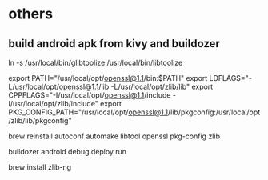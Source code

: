# others

## build android apk from kivy and buildozer

ln -s /usr/local/bin/glibtoolize /usr/local/bin/libtoolize

export PATH="/usr/local/opt/openssl@1.1/bin:$PATH"
export LDFLAGS="-L/usr/local/opt/openssl@1.1/lib -L/usr/local/opt/zlib/lib"
export CPPFLAGS="-I/usr/local/opt/openssl@1.1/include -I/usr/local/opt/zlib/include"
export PKG_CONFIG_PATH="/usr/local/opt/openssl@1.1/lib/pkgconfig:/usr/local/opt/zlib/lib/pkgconfig"


brew reinstall autoconf automake libtool openssl pkg-config zlib

buildozer android debug deploy run

brew install zlib-ng

